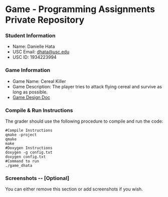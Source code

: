 # Game - Programming Assignments Private Repository
### Student Information
  + Name: Danielle Hata
  + USC Email: dhata@usc.edu
  + USC ID: 1934223994

### Game Information
  + Game Name: Cereal Killer
  + Game Description: The player tries to attack flying cereal and survive as long as possible.
  + [Game Design Doc](GameDesignDoc.md)


### Compile & Run Instructions
The grader should use the following procedure to compile and run the code:
```shell
#Compile Instructions
qmake -project
qmake
make
#Doxygen Instructions
doxygen -g config.txt
doxygen config.txt
#Command to run
./game_dhata
```

### Screenshots -- [Optional]
You can either remove this section or add screenshots if you wish.
